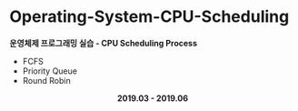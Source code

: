 # Operating-System-CPU-Scheduling

  <strong> 운영체제 프로그래밍 실습 - CPU Scheduling Process </strong><br>
  - FCFS<br>
  - Priority Queue<br>
  - Round Robin<br>
  
  <div align = "center"><strong>2019.03 - 2019.06</strong></div>
